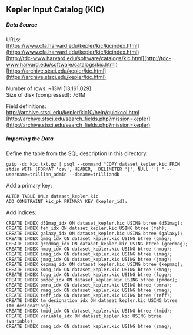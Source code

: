## Kepler Input Catalog (KIC)

##### Data Source

URLs:  
[https://www.cfa.harvard.edu/kepler/kic/kicindex.html](https://www.cfa.harvard.edu/kepler/kic/kicindex.html)  
[http://tdc-www.harvard.edu/software/catalogs/kic.html](http://tdc-www.harvard.edu/software/catalogs/kic.html)  
[https://archive.stsci.edu/kepler/kic.html](https://archive.stsci.edu/kepler/kic.html)  

Number of rows: ~13M (13,161,029)  
Size of disk (compressed): 761M  

Field definitions:  
[http://archive.stsci.edu/kepler/kic10/help/quickcol.html
](http://archive.stsci.edu/kepler/kic10/help/quickcol.html
)  
[http://archive.stsci.edu/search_fields.php?mission=kepler](http://archive.stsci.edu/search_fields.php?mission=kepler)  

##### Importing the Data

Define the table from the SQL description in this directory.

    gzip -dc kic.txt.gz | psql --command "COPY dataset_kepler.kic FROM stdin WITH (FORMAT 'csv', HEADER,  DELIMITER '|', NULL '') " --username=trillian_admin --dbname=trilliandb
    
Add a primary key:

    ALTER TABLE ONLY dataset_kepler.kic
    ADD CONSTRAINT kic_pk PRIMARY KEY (kepler_id);

Add indices:

    CREATE INDEX d51mag_idx ON dataset_kepler.kic USING btree (d51mag);
    CREATE INDEX feh_idx ON dataset_kepler.kic USING btree (feh);
	CREATE INDEX galaxy_idx ON dataset_kepler.kic USING btree (galaxy);
	CREATE INDEX gmag_idx ON dataset_kepler.kic USING btree (gmag);
	CREATE INDEX gredmag_idx ON dataset_kepler.kic USING btree (gredmag);
	CREATE INDEX hmag_idx ON dataset_kepler.kic USING btree (hmag);
	CREATE INDEX imag_idx ON dataset_kepler.kic USING btree (imag);
	CREATE INDEX jmag_idx ON dataset_kepler.kic USING btree (jmag);
	CREATE INDEX kepmag_idx ON dataset_kepler.kic USING btree (kepmag);
	CREATE INDEX kmag_idx ON dataset_kepler.kic USING btree (kmag);
	CREATE INDEX logg_idx ON dataset_kepler.kic USING btree (logg);
	CREATE INDEX pmdec_idx ON dataset_kepler.kic USING btree (pmdec);
	CREATE INDEX pmra_idx ON dataset_kepler.kic USING btree (pmra);
	CREATE INDEX rmag_idx ON dataset_kepler.kic USING btree (rmag);
	CREATE INDEX teff_idx ON dataset_kepler.kic USING btree (teff);
	CREATE INDEX tm_designation_idx ON dataset_kepler.kic USING btree (tm_designation);
	CREATE INDEX tmid_idx ON dataset_kepler.kic USING btree (tmid);
	CREATE INDEX variable_idx ON dataset_kepler.kic USING btree (variable);
	CREATE INDEX zmag_idx ON dataset_kepler.kic USING btree (zmag);

    
